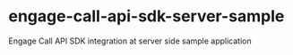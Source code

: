 # engage-call-api-sdk-server-sample
Engage Call API SDK integration at server side sample application
